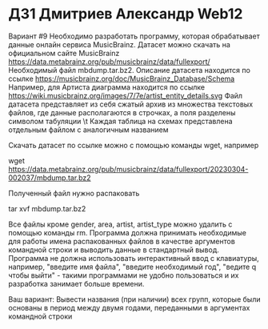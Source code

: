 # ДЗ1 Дмитриев Александр Web12
Вариант #9
Необходимо разработать программу, которая обрабатывает данные онлайн сервиса MusicBrainz.
Датасет можно скачать на официальном сайте MusicBrainz https://data.metabrainz.org/pub/musicbrainz/data/fullexport/
Необходимый файл mbdump.tar.bz2.
Описание датасета находится по ссылке https://musicbrainz.org/doc/MusicBrainz_Database/Schema
Например, для Артиста диаграмма находится по ссылке https://wiki.musicbrainz.org/images/7/7e/artist_entity_details.svg
Файл датасета представляет из себя сжатый архив из множества текстовых файлов, где данные располагаются в строчках, а поля разделены символом табуляции \t
Каждая таблица на схемах представлена отдельным файлом с аналогичным названием

Скачать датасет по ссылке можно с помощью команды wget, например

wget https://data.metabrainz.org/pub/musicbrainz/data/fullexport/20230304-002037/mbdump.tar.bz2

Полученный файл нужно распаковать

tar xvf mbdump.tar.bz2

Все файлы кроме gender, area, artist, artist_type можно удалить с помощью команды rm.
Программа должна принимать необходимые для работы имена распакованных файлов в качестве аргументов командной строки и выводить данные в стандартный вывод.
Программа не должна использовать интерактивный ввод с клавиатуры, например, "введите имя файла", "введите необходимый год", "ведите q чтобы выйти" - такими программами не удобно пользоваться и их разработка занимает больше времени.

Ваш вариант:
Вывести названия (при наличии) всех групп, которые были основаны в период между двумя годами, переданными в аргументах командной строки
